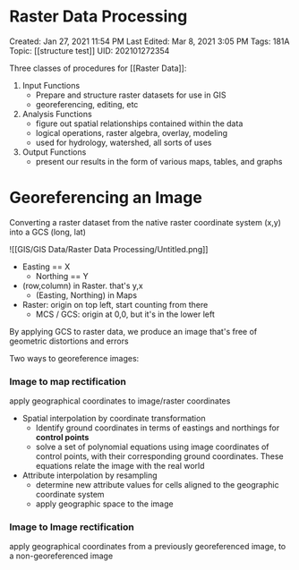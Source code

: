 # Raster Data Processing

Created: Jan 27, 2021 11:54 PM
Last Edited: Mar 8, 2021 3:05 PM
Tags: 181A
Topic: [[structure test]]
UID: 202101272354

Three classes of procedures for [[Raster Data]]:

1. Input Functions
    - Prepare and structure raster datasets for use in GIS
    - georeferencing, editing, etc
2. Analysis Functions
    - figure out spatial relationships contained within the data
    - logical operations, raster algebra, overlay, modeling
    - used for hydrology, watershed, all sorts of uses
3. Output Functions
    - present our results in the form of various maps, tables, and graphs

# Georeferencing an Image

Converting a raster dataset from the native raster coordinate system (x,y) into a GCS (long, lat)

![[GIS/GIS Data/Raster Data Processing/Untitled.png]]

- Easting == X
    - Northing == Y
- (row,column) in Raster. that's y,x
    - (Easting, Northing) in Maps
- Raster: origin on top left, start counting from there
    - MCS / GCS: origin at 0,0, but it's in the lower left

By applying GCS to raster data, we produce an image that's free of geometric distortions and errors

Two ways to georeference images:

### Image to map rectification

apply geographical coordinates to image/raster coordinates

- Spatial interpolation by coordinate transformation
    - Identify ground coordinates in terms of eastings and northings for **control points**
    - solve a set of polynomial equations using image coordinates of control points, with their corresponding ground coordinates. These equations relate the image with the real world
- Attribute interpolation by resampling
    - determine new attribute values for cells aligned to the geographic coordinate system
    - apply geographic space to the image

### Image to Image rectification

apply geographical coordinates from a previously georeferenced image, to a non-georeferenced image
